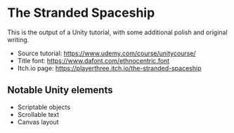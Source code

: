 # The Stranded Spaceship

This is the output of a Unity tutorial, with some additional polish and original writing.

- Source tutorial: <https://www.udemy.com/course/unitycourse/>
- Title font: <https://www.dafont.com/ethnocentric.font>
- Itch.io page: <https://playerthree.itch.io/the-stranded-spaceship>

## Notable Unity elements

- Scriptable objects
- Scrollable text
- Canvas layout

